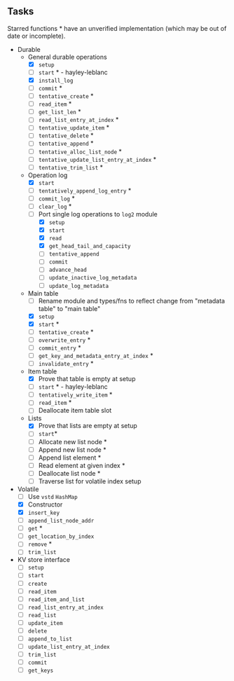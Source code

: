 ## Tasks

Starred functions * have an unverified implementation (which may be out of date or incomplete).


- Durable
    - General durable operations
        - [x] `setup`
        - [ ] `start` * - hayley-leblanc
        - [x] `install_log`
        - [ ] `commit` *
        - [ ] `tentative_create` * 
        - [ ] `read_item` * 
        - [ ] `get_list_len` *
        - [ ] `read_list_entry_at_index` *
        - [ ] `tentative_update_item` * 
        - [ ] `tentative_delete` * 
        - [ ] `tentative_append` *
        - [ ] `tentative_alloc_list_node` *
        - [ ] `tentative_update_list_entry_at_index` *
        - [ ] `tentative_trim_list` *
    - Operation log
        - [x] `start`
        - [ ] `tentatively_append_log_entry` *
        - [ ] `commit_log` *
        - [ ] `clear_log` *
        - [ ] Port single log operations to `log2` module
            - [x] `setup`
            - [x] `start` 
            - [x] `read`
            - [x] `get_head_tail_and_capacity`
            - [ ] `tentative_append`
            - [ ] `commit`
            - [ ] `advance_head`
            - [ ] `update_inactive_log_metadata`
            - [ ] `update_log_metadata`
    - Main table 
        - [ ] Rename module and types/fns to reflect change from "metadata table" to "main table" 
        - [x] `setup`
        - [x] `start` *
        - [ ] `tentative_create` *
        - [ ] `overwrite_entry` * 
        - [ ] `commit_entry` *
        - [ ] `get_key_and_metadata_entry_at_index` *
        - [ ] `invalidate_entry` *
    - Item table
        - [x] Prove that table is empty at setup
        - [ ] `start` * - hayley-leblanc
        - [ ] `tentatively_write_item` *
        - [ ] `read_item` *
        - [ ] Deallocate item table slot
    - Lists
        - [x] Prove that lists are empty at setup
        - [ ] `start`*
        - [ ] Allocate new list node *
        - [ ] Append new list node *
        - [ ] Append list element * 
        - [ ] Read element at given index *
        - [ ] Deallocate list node *
        - [ ] Traverse list for volatile index setup 

- Volatile
    - [ ] Use `vstd` `HashMap` 
    - [x] Constructor
    - [x] `insert_key`
    - [ ] `append_list_node_addr`
    - [ ] `get` *
    - [ ] `get_location_by_index`
    - [ ] `remove` *
    - [ ] `trim_list`

- KV store interface
    - [ ] `setup`
    - [ ] `start`
    - [ ] `create`
    - [ ] `read_item`
    - [ ] `read_item_and_list`
    - [ ] `read_list_entry_at_index`
    - [ ] `read_list`
    - [ ] `update_item`
    - [ ] `delete`
    - [ ] `append_to_list`
    - [ ] `update_list_entry_at_index`
    - [ ] `trim_list`
    - [ ] `commit`
    - [ ] `get_keys`